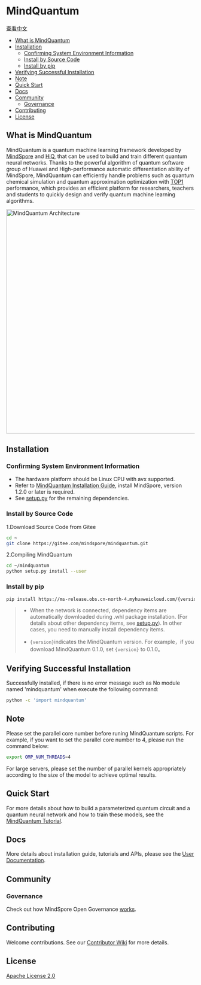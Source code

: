 # MindQuantum

[查看中文](./README_CN.md)

<!-- TOC --->

- [What is MindQuantum](#what-is-mindquantum)
- [Installation](#installation)
    - [Confirming System Environment Information](#confirming-system-environment-information)
    - [Install by Source Code](#install-by-source-code)
    - [Install by pip](#install-by-pip)
- [Verifying Successful Installation](#verifying-successful-installation)
- [Note](#Note)
- [Quick Start](#quick-start)
- [Docs](#docs)
- [Community](#community)
    - [Governance](#governance)
- [Contributing](#contributing)
- [License](#license)

<!-- /TOC -->

## What is MindQuantum

MindQuantum is a quantum machine learning framework developed by [MindSpore](https://www.mindspore.cn/en) and [HiQ](https://hiq.huaweicloud.com/), that can be used to build and train different quantum neural networks. Thanks to the powerful algorithm of quantum software group of Huawei and High-performance automatic differentiation ability of MindSpore, MindQuantum can efficiently handle problems such as quantum chemical simulation and quantum approximation optimization with [TOP1](https://gitee.com/mindspore/mindquantum/tree/master/tutorials/benchmarks) performance, which provides an efficient platform for researchers, teachers and students to quickly design and verify quantum machine learning algorithms.

<img src="docs/MindQuantum-architecture_EN.png" alt="MindQuantum Architecture" width="600"/>

## Installation

### Confirming System Environment Information

- The hardware platform should be Linux CPU with avx supported.
- Refer to [MindQuantum Installation Guide](https://www.mindspore.cn/install/en), install MindSpore, version 1.2.0 or later is required.
- See [setup.py](https://gitee.com/mindspore/mindquantum/blob/master/setup.py) for the remaining dependencies.

### Install by Source Code

1.Download Source Code from Gitee

```bash
cd ~
git clone https://gitee.com/mindspore/mindquantum.git
```

2.Compiling MindQuantum

```bash
cd ~/mindquantum
python setup.py install --user
```

### Install by pip

```bash
pip install https://ms-release.obs.cn-north-4.myhuaweicloud.com/{version}/MindQuantum/x86_64/mindquantum-{version}-py3-none-any.whl --trusted-host ms-release.obs.cn-north-4.myhuaweicloud.com -i https://pypi.tuna.tsinghua.edu.cn/simple
```

> - When the network is connected, dependency items are automatically downloaded during .whl package installation. (For details about other dependency items, see [setup.py](https://gitee.com/mindspore/mindquantum/blob/master/setup.py)). In other cases, you need to manually install dependency items.
>
> - `{version}`indicates the MindQuantum version. For example，if you download MindQuantum 0.1.0, set `{version}` to 0.1.0。  

## Verifying Successful Installation

Successfully installed, if there is no error message such as No module named 'mindquantum' when execute the following command:

```bash
python -c 'import mindquantum'
```

## Note

Please set the parallel core number before runing MindQuantum scripts. For example, if you want to set the parallel core number to 4, please run the command below:

```bash
export OMP_NUM_THREADS=4
```

For large servers, please set the number of parallel kernels appropriately according to the size of the model to achieve optimal results.

## Quick Start

For more details about how to build a parameterized quantum circuit and a quantum neural network and how to train these models, see the [MindQuantum Tutorial](https://www.mindspore.cn/tutorial/training/en/master/advanced_use/quantum_neural_network.html).

## Docs

More details about installation guide, tutorials and APIs, please see the [User Documentation](https://gitee.com/mindspore/docs/blob/master/README.md).

## Community

### Governance

Check out how MindSpore Open Governance [works](<https://gitee.com/mindspore/community/blob/master/governance.md>).

## Contributing

Welcome contributions. See our [Contributor Wiki](https://gitee.com/mindspore/mindspore/blob/master/CONTRIBUTING.md) for more details.

## License

[Apache License 2.0](LICENSE)